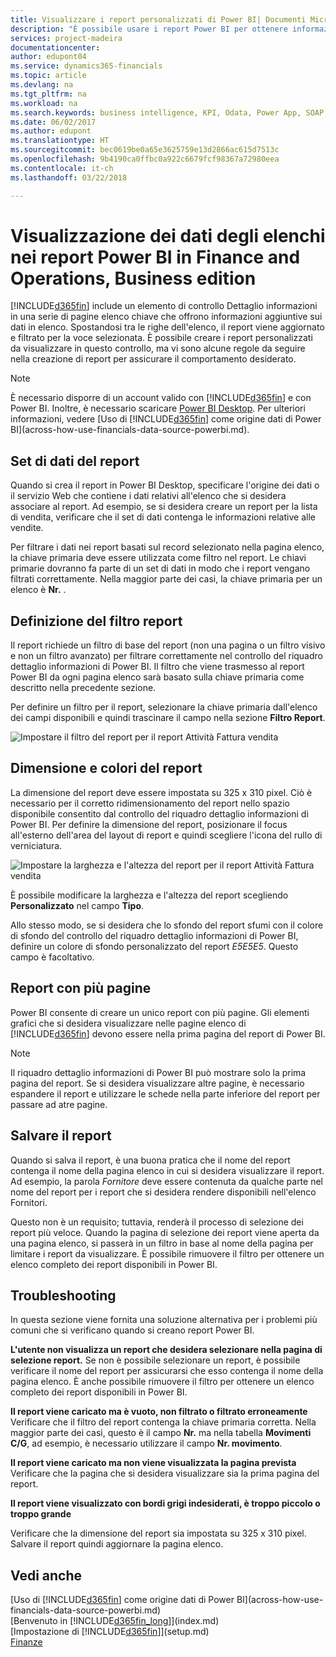 ```yaml
---
title: Visualizzare i report personalizzati di Power BI| Documenti Microsoft
description: "È possibile usare i report Power BI per ottenere informazioni aggiuntive sui dati negli elenchi di Financials."
services: project-madeira
documentationcenter: 
author: edupont04
ms.service: dynamics365-financials
ms.topic: article
ms.devlang: na
ms.tgt_pltfrm: na
ms.workload: na
ms.search.keywords: business intelligence, KPI, Odata, Power App, SOAP, analysis
ms.date: 06/02/2017
ms.author: edupont
ms.translationtype: HT
ms.sourcegitcommit: bec0619be0a65e3625759e13d2866ac615d7513c
ms.openlocfilehash: 9b4190ca0ffbc0a922c6679fcf98367a72980eea
ms.contentlocale: it-ch
ms.lasthandoff: 03/22/2018

---
```

# <a name="viewing-list-data-in-power-bi-reports-in-finance-and-operations-business-edition"></a>Visualizzazione dei dati degli elenchi nei report Power BI in Finance and Operations, Business edition 
[!INCLUDE[d365fin](includes/d365fin_md.md)] include un elemento di controllo Dettaglio informazioni in una serie di pagine elenco chiave che offrono informazioni aggiuntive sui dati in elenco. Spostandosi tra le righe dell'elenco, il report viene aggiornato e filtrato per la voce selezionata. È possibile creare i report personalizzati da visualizzare in questo controllo, ma vi sono alcune regole da seguire nella creazione di report per assicurare il comportamento desiderato.  

> [!NOTE]  
>   È necessario disporre di un account valido con [!INCLUDE[d365fin](includes/d365fin_md.md)] e con Power BI. Inoltre, è necessario scaricare [Power BI Desktop](https://powerbi.microsoft.com/en-us/desktop/). Per ulteriori informazioni, vedere [Uso di [!INCLUDE[d365fin](includes/d365fin_md.md)] come origine dati di Power BI](across-how-use-financials-data-source-powerbi.md).  

## <a name="report-data-set"></a>Set di dati del report
Quando si crea il report in Power BI Desktop, specificare l'origine dei dati o il servizio Web che contiene i dati relativi all'elenco che si desidera associare al report. Ad esempio, se si desidera creare un report per la lista di vendita, verificare che il set di dati contenga le informazioni relative alle vendite.  

Per filtrare i dati nei report basati sul record selezionato nella pagina elenco, la chiave primaria deve essere utilizzata come filtro nel report. Le chiavi primarie dovranno fa parte di un set di dati in modo che i report vengano filtrati correttamente. Nella maggior parte dei casi, la chiave primaria per un elenco è **Nr.** .  

## <a name="defining-the-report-filter"></a>Definizione del filtro report
Il report richiede un filtro di base del report (non una pagina o un filtro visivo e non un filtro avanzato) per filtrare correttamente nel controllo del riquadro dettaglio informazioni di Power BI. Il filtro che viene trasmesso al report Power BI da ogni pagina elenco sarà basato sulla chiave primaria come descritto nella precedente sezione.  

Per definire un filtro per il report, selezionare la chiave primaria dall'elenco dei campi disponibili e quindi trascinare il campo nella sezione **Filtro Report**.  

![Impostare il filtro del report per il report Attività Fattura vendita](./media/across-how-use-powerbi-reports-factbox/financials-powerbi-report-filter.png)

## <a name="report-size-and-color"></a>Dimensione e colori del report
La dimensione del report deve essere impostata su 325 x 310 pixel. Ciò è necessario per il corretto ridimensionamento del report nello spazio disponibile consentito dal controllo del riquadro dettaglio informazioni di Power BI. Per definire la dimensione del report, posizionare il focus all'esterno dell'area del layout di report e quindi scegliere l'icona del rullo di verniciatura.

![Impostare la larghezza e l'altezza del report per il report Attività Fattura vendita](./media/across-how-use-powerbi-reports-factbox/financials-powerbi-report-sizing.png)

È possibile modificare la larghezza e l'altezza del report scegliendo **Personalizzato** nel campo **Tipo**.

Allo stesso modo, se si desidera che lo sfondo del report sfumi con il colore di sfondo del controllo del riquadro dettaglio informazioni di Power BI, definire un colore di sfondo personalizzato del report *E5E5E5*. Questo campo è facoltativo.  

## <a name="reports-with-multiple-pages"></a>Report con più pagine
Power BI consente di creare un unico report con più pagine. Gli elementi grafici che si desidera visualizzare nelle pagine elenco di [!INCLUDE[d365fin](includes/d365fin_md.md)] devono essere nella prima pagina del report di Power BI.  

> [!NOTE]  
>  Il riquadro dettaglio informazioni di Power BI può mostrare solo la prima pagina del report. Se si desidera visualizzare altre pagine, è necessario espandere il report e utilizzare le schede nella parte inferiore del report per passare ad atre pagine.  

## <a name="saving-your-report"></a>Salvare il report

Quando si salva il report, è una buona pratica che il nome del report contenga il nome della pagina elenco in cui si desidera visualizzare il report. Ad esempio, la parola *Fornitore* deve essere contenuta da qualche parte nel nome del report per i report che si desidera rendere disponibili nell'elenco Fornitori.  

Questo non è un requisito; tuttavia, renderà il processo di selezione dei report più veloce. Quando la pagina di selezione dei report viene aperta da una pagina elenco, si passerà in un filtro in base al nome della pagina per limitare i report da visualizzare.  È possibile rimuovere il filtro per ottenere un elenco completo dei report disponibili in Power BI.  

## <a name="troubleshooting"></a>Troubleshooting
In questa sezione viene fornita una soluzione alternativa per i problemi più comuni che si verificano quando si creano report Power BI.  

**L'utente non visualizza un report che desidera selezionare nella pagina di selezione report.** Se non è possibile selezionare un report, è possibile verificare il nome del report per assicurarsi che esso contenga il nome della pagina elenco. È anche possibile rimuovere il filtro per ottenere un elenco completo dei report disponibili in Power BI.  

**Il report viene caricato ma è vuoto, non filtrato o filtrato erroneamente** Verificare che il filtro del report contenga la chiave primaria corretta. Nella maggior parte dei casi, questo è il campo **Nr.** ma nella tabella **Movimenti C/G**, ad esempio, è necessario utilizzare il campo **Nr. movimento**.

**Il report viene caricato ma non viene visualizzata la pagina prevista** Verificare che la pagina che si desidera visualizzare sia la prima pagina del report.  

**Il report viene visualizzato con bordi grigi indesiderati, è troppo piccolo o troppo grande**

Verificare che la dimensione del report sia impostata su 325 x 310 pixel. Salvare il report quindi aggiornare la pagina elenco.  

## <a name="see-also"></a>Vedi anche
[Uso di [!INCLUDE[d365fin](includes/d365fin_md.md)] come origine dati di Power BI](across-how-use-financials-data-source-powerbi.md)  
[Benvenuto in [!INCLUDE[d365fin_long](includes/d365fin_long_md.md)]](index.md)    
[Impostazione di [!INCLUDE[d365fin](includes/d365fin_md.md)]](setup.md)    
[Finanze](finance.md)  

